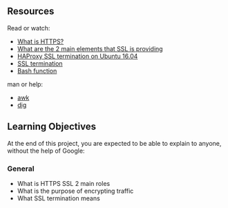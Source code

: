 <h2>Resources</h2>
<p>Read or watch:</p>
<ul>
    <li><a href="https://example.com/what-is-https">What is HTTPS?</a></li>
    <li><a href="https://example.com/ssl-main-elements">What are the 2 main elements that SSL is providing</a></li>
    <li><a href="https://example.com/haproxy-ssl-termination-ubuntu">HAProxy SSL termination on Ubuntu 16.04</a></li>
    <li><a href="https://example.com/ssl-termination">SSL termination</a></li>
    <li><a href="https://example.com/bash-function">Bash function</a></li>
</ul>
<p>man or help:</p>
<ul>
    <li><a href="https://man7.org/linux/man-pages/man1/awk.1.html">awk</a></li>
    <li><a href="https://man7.org/linux/man-pages/man1/dig.1.html">dig</a></li>
</ul>
<h2>Learning Objectives</h2>
<p>At the end of this project, you are expected to be able to explain to anyone, without the help of Google:</p>
<h3>General</h3>
<ul>
    <li>What is HTTPS SSL 2 main roles</li>
    <li>What is the purpose of encrypting traffic</li>
    <li>What SSL termination means</li>
</ul>

